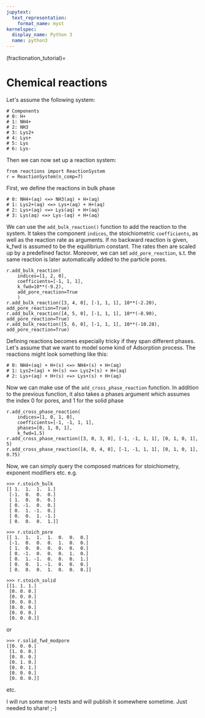 ```yaml
---
jupytext:
  text_representation:
    format_name: myst
kernelspec:
  display_name: Python 3
  name: python3
---
```


(fractionation_tutorial)=
# Chemical reactions

Let's assume the following system:

```Python3
# Components
# 0: H+
# 1: NH4+
# 2: NH3
# 3: Lys2+
# 4: Lys+
# 5: Lys
# 6: Lys-
```

Then we can now set up a reaction system:

```Python3
from reactions import ReactionSystem
r = ReactionSystem(n_comp=7)
```

First, we define the reactions in bulk phase

```Python3
# 0: NH4+(aq) <=> NH3(aq) + H+(aq)
# 1: Lys2+(aq) <=> Lys+(aq) + H+(aq)
# 2: Lys+(aq) <=> Lys(aq) + H+(aq)
# 3: Lys(aq) <=> Lys-(aq) + H+(aq)
```

We can use the `add_bulk_reaction()` function to add the reaction to the system. It takes the component `indices`, the stoichiometric `coefficients`, as well as the reaction rate as arguments. If no backward reaction is given, k_fwd is assumed to be the equilibrium constant. The rates then are scaled up by a predefined factor. Moreover, we can set `add_pore_reaction`, s.t. the same reaction is later automatically added to the particle pores.

```Python3
r.add_bulk_reaction(
    indices=[1, 2, 0],
    coefficients=[-1, 1, 1], 
    k_fwd=10**(-9.2), 
    add_pore_reaction=True 
    )
r.add_bulk_reaction([3, 4, 0], [-1, 1, 1], 10**(-2.20), add_pore_reaction=True)
r.add_bulk_reaction([4, 5, 0], [-1, 1, 1], 10**(-8.90), add_pore_reaction=True)
r.add_bulk_reaction([5, 6, 0], [-1, 1, 1], 10**(-10.28), add_pore_reaction=True)
```

Defining reactions becomes especially tricky if they span different phases. Let's assume that we want to model some kind of Adsorption process. The reactions might look something like this:

```Python3
# 0: NH4+(aq) + H+(s) <=> NH4+(s) + H+(aq)
# 1: Lys2+(aq) + H+(s) <=> Lys2+(s) + H+(aq)
# 2: Lys+(aq) + H+(s) <=> Lys+(s) + H+(aq)
```

Now we can make use of the `add_cross_phase_reaction` function. In addition to the previous function, it also takes a phases argument which assumes the index 0 for pores, and 1 for the solid phase

```Python3
r.add_cross_phase_reaction(
    indices=[1, 0, 1, 0], 
    coefficients=[-1, -1, 1, 1], 
    phases=[0, 1, 0, 1], 
    k_fwd=1.5)
r.add_cross_phase_reaction([3, 0, 3, 0], [-1, -1, 1, 1], [0, 1, 0, 1], 5)
r.add_cross_phase_reaction([4, 0, 4, 0], [-1, -1, 1, 1], [0, 1, 0, 1], 0.75)
```

Now, we can simply query the composed matrices for stoichiometry, exponent modifiers etc.
e.g.
```
>>> r.stoich_bulk
[[ 1.  1.  1.  1.]
 [-1.  0.  0.  0.]
 [ 1.  0.  0.  0.]
 [ 0. -1.  0.  0.]
 [ 0.  1. -1.  0.]
 [ 0.  0.  1. -1.]
 [ 0.  0.  0.  1.]]

>>> r.stoich_pore
[[ 1.  1.  1.  1.  0.  0.  0.]
 [-1.  0.  0.  0.  1.  0.  0.]
 [ 1.  0.  0.  0.  0.  0.  0.]
 [ 0. -1.  0.  0.  0.  1.  0.]
 [ 0.  1. -1.  0.  0.  0.  1.]
 [ 0.  0.  1. -1.  0.  0.  0.]
 [ 0.  0.  0.  1.  0.  0.  0.]]

>>> r.stoich_solid
[[1. 1. 1.]
 [0. 0. 0.]
 [0. 0. 0.]
 [0. 0. 0.]
 [0. 0. 0.]
 [0. 0. 0.]
 [0. 0. 0.]]

```

or

```
>>> r.solid_fwd_modpore
[[0. 0. 0.]
 [1. 0. 0.]
 [0. 0. 0.]
 [0. 1. 0.]
 [0. 0. 1.]
 [0. 0. 0.]
 [0. 0. 0.]]
```

etc.

I will run some more tests and will publish it somewhere sometime. Just needed to share! ;-)
